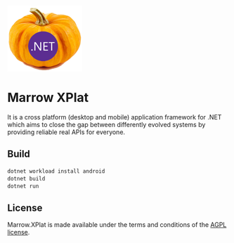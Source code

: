 <img src="assets/ProjectBanner.png" height="150" alt="Marrow.XPlat project banner" />

# Marrow XPlat

It is a cross platform (desktop and mobile) application framework for .NET which aims to close the gap between differently evolved systems by providing reliable real APIs for everyone.

## Build

```bash
dotnet workload install android
dotnet build
dotnet run
```

## License

Marrow.XPlat is made available under the terms and conditions of the [AGPL license](LICENSE).
